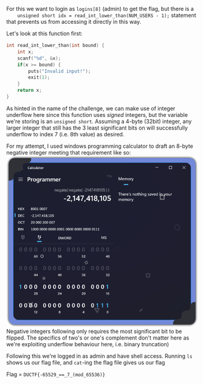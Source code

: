 For this we want to login as `logins[8]` (admin) to get the flag, but there is a `    unsigned short idx = read_int_lower_than(NUM_USERS - 1);` statement that prevents us from accessing it directly in this way.

Let's look at this function first:
```C
int read_int_lower_than(int bound) {
    int x;
    scanf("%d", &x);
    if(x >= bound) {
        puts("Invalid input!");
        exit(1);
    }
    return x;
}
```

As hinted in the name of the challenge, we can make use of integer underflow here since this function uses *signed* integers, but the variable we're storing is an `unsigned short`. Assuming a 4-byte (32bit) integer, any larger integer that still has the 3 least significant bits on will successfully underflow to index 7 (i.e. 8th value) as desired.

For my attempt, I used windows programming calculator to draft an 8-byte negative integer meeting that requirement like so:
![](attachments/2023-09-03--ApplicationFrameHost_mVC6sUyUCe.png)
Negative integers following  only requires the most significant bit to be flipped. The specifics of two's or one's complement don't matter here as we're exploiting underflow behaviour here, i.e. binary truncation)

Following this we're logged in as admin and have shell access. Running `ls` shows us our flag file, and `cat`-ing the flag file gives us our flag

Flag = `DUCTF{-65529_==_7_(mod_65536)}`
